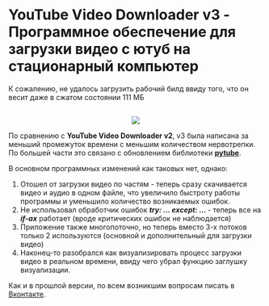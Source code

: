 # YouTube Video Downloader v3 - Программное обеспечение для загрузки видео с ютуб на стационарный компьютер
К сожалению, не удалось загрузить рабочий билд ввиду того, что он весит даже в сжатом состоянии 111 МБ
##
<div align="center">
 <img src= "https://i.gifer.com/M76J.gif" />
</div>

По сравнению с **YouTube Video Downloader v2**, v3 была написана за меньший промежуток времени с меньшим количеством нервотрепки. По большей части это связано с обновлением библиотеки [**pytube**](https://github.com/pytube/pytube).

В основном программных изменений как таковых нет, однако:
1. Отошел от загрузки видео по частям - теперь сразу скачивается видео и аудио в одном файле, что увеличило быстроту работы программы и уменьшило количество возникаемых ошибок.
2. Не использовал обработчик ошибок **<i>try: ... except: ... </i>**- теперь все на **<i>if-ах</i>** работает (вроде критических ошибок не наблюдается)
3. Приложение также многопоточно, но теперь вместо 3-х потоков только 2 используются (основной и дополнительный для загрузки видео)
4. Наконец-то разобрался как визуализировать процесс загрузки видео в реальном времени, ввиду чего убрал функцию заглушку визуализации.

Как и в прошлой версии, по всем возникшим вопросам писать в [Вконтакте](https://vk.com/kupriyashinnick).